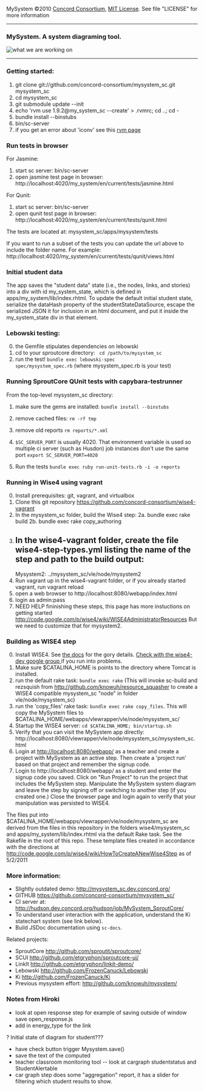   MySystem ©2010 [Concord Consortium](http://concord.org), 
  [MIT License](http://www.opensource.org/licenses/mit-license.php). 
  See file "LICENSE" for more information


-----------------

### MySystem. A system diagraming tool. ###

![what we are working on](http://dl.dropbox.com/u/73403/mysystem_sc/mysystem_sc.png "feature being worked on")

-----------------

### Getting started: ###

1. git clone git://github.com/concord-consortium/mysystem_sc.git mysystem_sc
2. cd mysystem_sc
3. git submodule update --init
4. echo 'rvm use 1.9.2@my_system_sc --create' > .rvmrc; cd ..; cd -
5. bundle install --binstubs
6. bin/sc-server
7. if you get an error about 'iconv' see this [rvm page](http://rvm.beginrescueend.com/packages/iconv/)

### Run tests in browser ###
For Jasmine:

1. start sc server: bin/sc-server
2. open jasmine test page in browser: http://localhost:4020/my_system/en/current/tests/jasmine.html

For Qunit:

1. start sc server: bin/sc-server
2. open qunit test page in browser: http://localhost:4020/my_system/en/current/tests/qunit.html

The tests are located at: mysystem_sc/apps/mysystem/tests

If you want to run a subset of the tests you can update the url above to include the folder name.  For example:
http://localhost:4020/my_system/en/current/tests/qunit/views.html

### Initial student data

The app saves the "student data" state (i.e., the nodes, links, and stories) into a div with id my_system_state, which is defined in apps/my_system/lib/index.rhtml. To update the default initial student state, serialize the dataHash property of the studentStateDataSource, escape the serialized JSON it for inclusion in an html document, and put it inside the my_system_state div in that element.

### Lebowski testing: ###

0. the Gemfile stipulates dependencies on lebowski
1. cd to your sproutcore directory: <code> cd /path/to/mysystem_sc </code>
2. run the test! <code>bundle exec lebowski-spec spec/mysystem_spec.rb</code> (where mysystem_spec.rb is your test)

### Running SproutCore QUnit tests with capybara-testrunner ###
From the top-level mysystem_sc directory:
1. make sure the gems are installed:
`bundle install --binstubs`

2. remove cached files:
`rm -rf tmp`

3. remove old reports
`rm reports/*.xml`

4. `$SC_SERVER_PORT` is usually 4020. That environment variable is used so multiple ci server (such as Husdon) job instances don't use the same port
`export SC_SERVER_PORT=4020`

5. Run the tests
`bundle exec ruby run-unit-tests.rb -i -o reports`

### Running in Wise4 using vagrant ###

0. Install prerequisites: git, vagrant, and virtualbox
1. Clone this git repository https://github.com/concord-consortium/wise4-vagrant
2. In the mysystem_sc folder, build the Wise4 step: 
2a. bundle exec rake build
2b. bundle exec rake copy_authoring
3. In the wise4-vagrant folder, create the file wise4-step-types.yml listing the name of the step and path to the build output:
    --- 
    Mysystem2: ../mysystem_sc/vle/node/mysystem2
4. Run vagrant up in the wise4-vagrant folder, or if you already started vagrant, run vagrant reload
5. open a web browser to http://localhost:8080/webapp/index.html
6. login as admin:pass
7. NEED HELP fininishing these steps, this page has more instuctions on getting started
     http://code.google.com/p/wise4/wiki/WISE4AdministratorResources
   But we need to customize that for mysystem2.

### Building as WISE4 step ###


0. Install WISE4. See [the docs](http://code.google.com/p/wise4/wiki/StableWISEDeploymentModel) for the gory details. [Check with the wise4-dev google group  ]( http://groups.google.com/group/wise4-dev ) if you run into problems.
1. Make sure $CATALINA_HOME is points to the directory where Tomcat is installed.
2. run the default rake task: `bundle exec rake` (This will invoke sc-build and rezsquish from http://github.com/knowuh/resource_squasher to create a WISE4 compatible mysystem_sc "node" in folder vle/node/mysystem_sc)
3. run the 'copy_files' rake task: `bundle exec rake copy_files`. This will copy the MySystem files to $CATALINA_HOME/webapps/vlewrapper/vle/node/mysystem_sc/
4. Startup the WISE4 server: `cd $CATALINA_HOME; bin/startup.sh`
5. Verify that you can visit the MySystem app directly: http://localhost:8080/vlewrapper/vle/node/mysystem_sc/mysystem_sc.html
6. Login at [http://localhost:8080/webapp/](http://localhost:8080/webapp/) as a teacher and create a project with MySystem as an active step. Then create a 'project run' based on that project and remember the signup code.
7. Login to http://localhost:8080/webapp/ as a student and enter the signup code you saved. Click on "Run Project" to run the project that includes the MySystem step. Manipulate the MySystem system diagram and leave the step by signing off or switching to another step (if you created one.) Close the browser page and login again to verify that your manipulation was persisted to WISE4.

The files put into $CATALINA_HOME/webapps/vlewrapper/vle/node/mysystem_sc are derived from the files in this repository in the folders wise4/mysystem_sc and apps/my_system/lib/index.rhtml via the default Rake task. See the Rakefile in the root of this repo. These template files created in accordance with the directions at http://code.google.com/p/wise4/wiki/HowToCreateANewWise4Step as of 5/2/2011

### More information: ###

* Slightly outdated demo: <http://mysystem_sc.dev.concord.org/>
* GITHUB <https://github.com/concord-consortium/mysystem_sc/>
* CI server at: <http://hudson.dev.concord.org/hudson/job/MySystem_SproutCore/>
* To understand user interaction with the application, understand the Ki statechart system (see link below).
* Build JSDoc documentation using `sc-docs`.

Related projects:

* SproutCore <http://github.com/sproutit/sproutcore/>
* SCUI <http://github.com/etgryphon/sproutcore-ui/>
* LinkIt <http://github.com/etgryphon/linkit-demo/>
* Lebowski <http://github.com/FrozenCanuck/Lebowski>
* Ki <http://github.com/FrozenCanuck/Ki>
* Previous mysystem effort: <http://github.com/knowuh/mysystem/>

### Notes from Hiroki ### 
* look at open response step for example of saving outside of window save
   open_response.js
* add in energy_type for the link

? Initial state of diagram for student???

* have check button trigger Mysystem.save()
* save the text of the computed
* teacher classroom monitoring tool
-- look at cargraph studentstatus and StudentAlertable
* car graph step does some "aggregation" report, it has a slider for filtering which student results to show.

